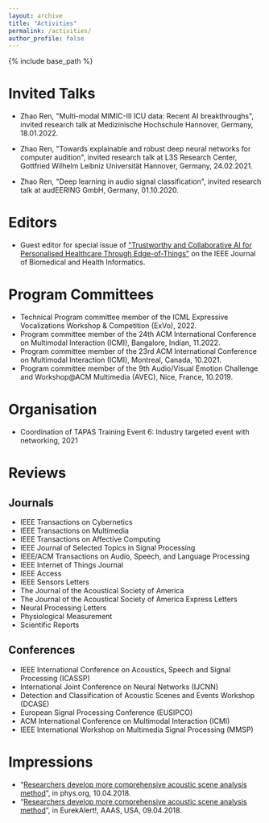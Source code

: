 ```yaml
---
layout: archive
title: "Activities"
permalink: /activities/
author_profile: false
---
```

{% include base_path %}

# Invited Talks
* Zhao Ren, "Multi-modal MIMIC-III ICU data: Recent AI breakthroughs", invited research talk at Medizinische Hochschule Hannover, Germany, 18.01.2022.

* Zhao Ren, "Towards explainable and robust deep neural networks for computer audition", invited research talk at L3S Research Center, Gottfried Wilhelm Leibniz Universität Hannover, Germany, 24.02.2021.

* Zhao Ren, "Deep learning in audio signal classification", invited research talk at audEERING GmbH, Germany, 01.10.2020.

# Editors
* Guest editor for special issue of <a href="https://www.embs.org/jbhi/special-issues-page/trustworthy-and-collaborative-ai-for-personalised-healthcare-through-edge-of-things/" target="_blank">"Trustworthy and Collaborative AI for Personalised Healthcare Through Edge-of-Things"</a> on the IEEE Journal of Biomedical and Health Informatics.

# Program Committees
* Technical Program committee member of the ICML Expressive Vocalizations Workshop & Competition (ExVo), 2022.
* Program committee member of the 24th ACM International Conference on Multimodal Interaction (ICMI), Bangalore, Indian, 11.2022.
* Program committee member of the 23rd ACM International Conference on Multimodal Interaction (ICMI), Montreal, Canada, 10.2021.
* Program committee member of the 9th Audio/Visual Emotion Challenge and Workshop@ACM Multimedia (AVEC), Nice, France, 10.2019.

# Organisation
* Coordination of TAPAS Training Event 6: Industry targeted event with networking, 2021

# Reviews
## Journals
* IEEE Transactions on Cybernetics
* IEEE Transactions on Multimedia
* IEEE Transactions on Affective Computing
* IEEE Journal of Selected Topics in Signal Processing
* IEEE/ACM Transactions on Audio, Speech, and Language Processing
* IEEE Internet of Things Journal
* IEEE Access
* IEEE Sensors Letters
* The Journal of the Acoustical Society of America
* The Journal of the Acoustical Society of America Express Letters
* Neural Processing Letters
* Physiological Measurement
* Scientific Reports

## Conferences
* IEEE International Conference on Acoustics, Speech and Signal Processing (ICASSP)
* International Joint Conference on Neural Networks (IJCNN)
* Detection and Classification of Acoustic Scenes and Events Workshop (DCASE)
* European Signal Processing Conference (EUSIPCO)
* ACM International Conference on Multimodal Interaction (ICMI)
* IEEE International Workshop on Multimedia Signal Processing (MMSP)

# Impressions
* “<a href="https://phys.org/news/2018-04-comprehensive-acoustic-scene-analysis-method.html" target="_blank">Researchers develop more comprehensive acoustic scene analysis method</a>”, in phys.org, 10.04.2018.
* “<a href="https://www.eurekalert.org/multimedia/pub/167512.php" target="_blank">Researchers develop more comprehensive acoustic scene analysis method</a>”, in EurekAlert!, AAAS, USA, 09.04.2018.


